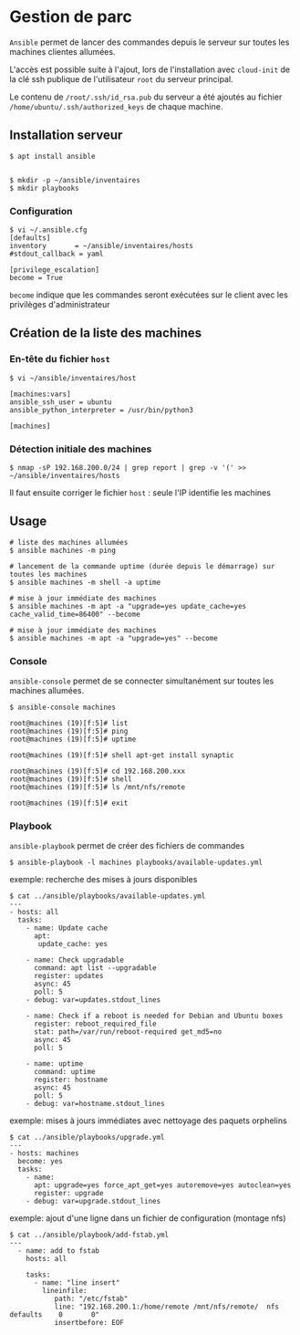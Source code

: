 Gestion de parc
======================

``Ansible`` permet de lancer des commandes depuis le serveur sur toutes les machines clientes allumées.

L'accès est possible suite à l'ajout, lors de l'installation avec ``cloud-init`` de la clé ssh publique de l'utilisateur ``root`` du serveur principal.

Le contenu de ``/root/.ssh/id_rsa.pub`` du serveur a été ajoutés au fichier ``/home/ubuntu/.ssh/authorized_keys`` de chaque machine.


## Installation serveur

```
$ apt install ansible


$ mkdir -p ~/ansible/inventaires
$ mkdir playbooks
```

### Configuration
```
$ vi ~/.ansible.cfg
[defaults]
inventory       = ~/ansible/inventaires/hosts
#stdout_callback = yaml

[privilege_escalation]
become = True
```

``become`` indique que les commandes seront exécutées sur le client avec les privilèges d'administrateur


## Création de la liste des machines


### En-tête du fichier ``host``
```
$ vi ~/ansible/inventaires/host

[machines:vars]
ansible_ssh_user = ubuntu
ansible_python_interpreter = /usr/bin/python3

[machines]
```

### Détection initiale des machines 

```
$ nmap -sP 192.168.200.0/24 | grep report | grep -v '(' >> ~/ansible/inventaires/hosts
```

Il faut ensuite corriger le fichier ``host`` : seule l'IP identifie les machines


## Usage

```
# liste des machines allumées
$ ansible machines -m ping

# lancement de la commande uptime (durée depuis le démarrage) sur toutes les machines
$ ansible machines -m shell -a uptime

# mise à jour immédiate des machines
$ ansible machines -m apt -a "upgrade=yes update_cache=yes cache_valid_time=86400" --become

# mise à jour immédiate des machines
$ ansible machines -m apt -a "upgrade=yes" --become
```

### Console

``ansible-console`` permet de se connecter simultanément sur toutes les machines allumées.

```
$ ansible-console machines

root@machines (19)[f:5]# list
root@machines (19)[f:5]# ping
root@machines (19)[f:5]# uptime

root@machines (19)[f:5]# shell apt-get install synaptic

root@machines (19)[f:5]# cd 192.168.200.xxx
root@machines (19)[f:5]# shell 
root@machines (19)[f:5]# ls /mnt/nfs/remote

root@machines (19)[f:5]# exit
```

### Playbook

``ansible-playbook`` permet de créer des fichiers de commandes


```
$ ansible-playbook -l machines playbooks/available-updates.yml
```

exemple: recherche des mises à jours disponibles

```
$ cat ../ansible/playbooks/available-updates.yml
---
- hosts: all
  tasks:
    - name: Update cache
      apt:
       update_cache: yes

    - name: Check upgradable
      command: apt list --upgradable
      register: updates
      async: 45
      poll: 5
    - debug: var=updates.stdout_lines

    - name: Check if a reboot is needed for Debian and Ubuntu boxes
      register: reboot_required_file
      stat: path=/var/run/reboot-required get_md5=no
      async: 45
      poll: 5

    - name: uptime
      command: uptime
      register: hostname
      async: 45
      poll: 5
    - debug: var=hostname.stdout_lines
```

exemple: mises à jours immédiates avec nettoyage des paquets orphelins

```
$ cat ../ansible/playbooks/upgrade.yml
---
- hosts: machines
  become: yes
  tasks:
    - name:
      apt: upgrade=yes force_apt_get=yes autoremove=yes autoclean=yes
      register: upgrade
    - debug: var=upgrade.stdout_lines
```


exemple: ajout d'une ligne dans un fichier de configuration (montage nfs)

```
$ cat ../ansible/playbook/add-fstab.yml
---
  - name: add to fstab
    hosts: all

    tasks:
      - name: "line insert"
        lineinfile:
           path: "/etc/fstab"
           line: "192.168.200.1:/home/remote /mnt/nfs/remote/  nfs      defaults    0       0"
           insertbefore: EOF
```
